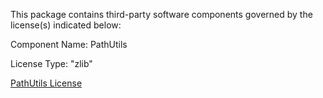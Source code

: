 This package contains third-party software components governed by the license(s) indicated below:

Component Name: PathUtils

License Type: "zlib"

[PathUtils License](ThirdParty/PathUtils/PathUtils.cs)

